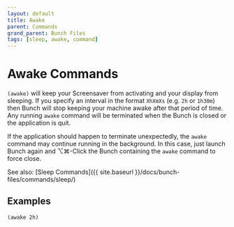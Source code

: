 ```yaml
---
layout: default
title: Awake
parent: Commands
grand_parent: Bunch Files
tags: [sleep, awake, command]
---
```

# Awake Commands

`(awake)` will keep your Screensaver from activating and your display from sleeping. If you specify an interval in the format `XhXmXs` (e.g. `2h` or `1h30m`) then Bunch will stop keeping your machine awake after that period of time. Any running `awake` command will be terminated when the Bunch is closed or the application is quit.

If the application should happen to terminate unexpectedly, the `awake` command may continue running in the background. In this case, just launch Bunch again and ⌥⌘-Click the Bunch containing the `awake` command to force close.

See also: [Sleep Commands]({{ site.baseurl }}/docs/bunch-files/commands/sleep/)

## Examples

```
(awake 2h)
```
